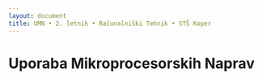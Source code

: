 ```yaml
---
layout: document
title: UMN • 2. letnik • Računalniški Tehnik • STŠ Koper
---
```


# Uporaba Mikroprocesorskih Naprav
